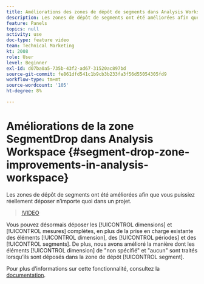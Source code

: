 ```yaml
---
title: Améliorations des zones de dépôt de segments dans Analysis Workspace
description: Les zones de dépôt de segments ont été améliorées afin que vous puissiez déposer n’importe quoi dans un projet.
feature: Panels
topics: null
activity: use
doc-type: feature video
team: Technical Marketing
kt: 2008
role: User
level: Beginner
exl-id: d07ba0a5-735b-43f2-ad67-31520ac897bd
source-git-commit: fe861dfd541c1b9cb3b233fa3f56d55054305fd9
workflow-type: tm+mt
source-wordcount: '105'
ht-degree: 8%

---
```


#  Améliorations de la zone SegmentDrop dans Analysis Workspace {#segment-drop-zone-improvements-in-analysis-workspace}

 Les zones de dépôt de segments ont été améliorées afin que vous puissiez réellement déposer n’importe quoi dans un projet.

>[!VIDEO](https://video.tv.adobe.com/v/24036/?quality=12)

Vous pouvez désormais déposer les [!UICONTROL dimensions] et [!UICONTROL mesures] complètes, en plus de la prise en charge existante des éléments [!UICONTROL dimension], des [!UICONTROL périodes] et des [!UICONTROL segments]. De plus, nous avons amélioré la manière dont les éléments [!UICONTROL dimension] de &quot;non spécifié&quot; et &quot;aucun&quot; sont traités lorsqu’ils sont déposés dans la zone de dépôt [!UICONTROL segment].

Pour plus dʼinformations sur cette fonctionnalité, consultez la [documentation](https://experienceleague.adobe.com/docs/analytics/analyze/analysis-workspace/components/t-freeform-project-segment.html?lang=en).
